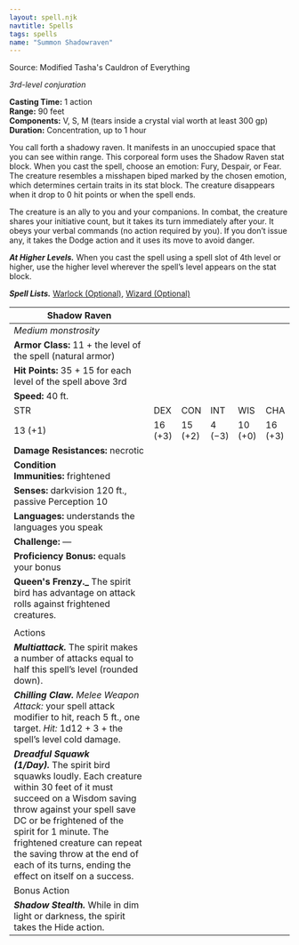 ```yaml
---
layout: spell.njk
navtitle: Spells
tags: spells
name: "Summon Shadowraven"
---
```

Source: Modified Tasha's Cauldron of Everything

_3rd-level conjuration_

**Casting Time:** 1 action  
**Range:** 90 feet  
**Components:** V, S, M (tears inside a crystal vial worth at least 300 gp)  
**Duration:** Concentration, up to 1 hour

You call forth a shadowy raven. It manifests in an unoccupied space that you can see within range. This corporeal form uses the Shadow Raven stat block. When you cast the spell, choose an emotion: Fury, Despair, or Fear. The creature resembles a misshapen biped marked by the chosen emotion, which determines certain traits in its stat block. The creature disappears when it drop to 0 hit points or when the spell ends.

The creature is an ally to you and your companions. In combat, the creature shares your initiative count, but it takes its turn immediately after your. It obeys your verbal commands (no action required by you). If you don’t issue any, it takes the Dodge action and it uses its move to avoid danger.

**_At Higher Levels._** When you cast the spell using a spell slot of 4th level or higher, use the higher level wherever the spell’s level appears on the stat block.

**_Spell Lists._** [Warlock (Optional)](https://dnd5e.wikidot.com/spells:warlock), [Wizard (Optional)](https://dnd5e.wikidot.com/spells:wizard)

| Shadow Raven                                                                                                                                                                                                                                                                                                                                   |         |         |        |         |         |
| ---------------------------------------------------------------------------------------------------------------------------------------------------------------------------------------------------------------------------------------------------------------------------------------------------------------------------------------------- | ------- | ------- | ------ | ------- | ------- |
| _Medium monstrosity_                                                                                                                                                                                                                                                                                                                           |         |         |        |         |         |
| **Armor Class:** 11 + the level of the spell (natural armor)                                                                                                                                                                                                                                                                                   |         |         |        |         |         |
| **Hit Points:** 35 + 15 for each level of the spell above 3rd                                                                                                                                                                                                                                                                                  |         |         |        |         |         |
| **Speed:** 40 ft.                                                                                                                                                                                                                                                                                                                              |         |         |        |         |         |
| STR                                                                                                                                                                                                                                                                                                                                            | DEX     | CON     | INT    | WIS     | CHA     |
| 13 (+1)                                                                                                                                                                                                                                                                                                                                        | 16 (+3) | 15 (+2) | 4 (−3) | 10 (+0) | 16 (+3) |
| **Damage Resistances:** necrotic                                                                                                                                                                                                                                                                                                               |         |         |        |         |         |
| **Condition Immunities:** frightened                                                                                                                                                                                                                                                                                                           |         |         |        |         |         |
| **Senses:** darkvision 120 ft., passive Perception 10                                                                                                                                                                                                                                                                                          |         |         |        |         |         |
| **Languages:** understands the languages you speak                                                                                                                                                                                                                                                                                             |         |         |        |         |         |
| **Challenge:** —                                                                                                                                                                                                                                                                                                                               |         |         |        |         |         |
| **Proficiency Bonus:** equals your bonus                                                                                                                                                                                                                                                                                                       |         |         |        |         |         |
| **Queen's Frenzy._** The spirit bird has advantage on attack rolls against frightened creatures.                                                                                                                                                                                                                                               |         |         |        |         |         |
|                                                                                                                                                                                                                                                                                                                                                |         |         |        |         |         |
| Actions                                                                                                                                                                                                                                                                                                                                        |         |         |        |         |         |
| **_Multiattack._** The spirit makes a number of attacks equal to half this spell’s level (rounded down).                                                                                                                                                                                                                                       |         |         |        |         |         |
| **_Chilling Claw._** _Melee Weapon Attack:_ your spell attack modifier to hit, reach 5 ft., one target. _Hit:_ 1d12 + 3 + the spell’s level cold damage.                                                                                                                                                                                       |         |         |        |         |         |
| **_Dreadful Squawk (1/Day)._** The spirit bird squawks loudly. Each creature within 30 feet of it must succeed on a Wisdom saving throw against your spell save DC or be frightened of the spirit for 1 minute. The frightened creature can repeat the saving throw at the end of each of its turns, ending the effect on itself on a success. |         |         |        |         |         |
| Bonus Action                                                                                                                                                                                                                                                                                                                                   |         |         |        |         |         |
| **_Shadow Stealth._** While in dim light or darkness, the spirit takes the Hide action.                                                                                                                                                                                                                                                        |         |         |        |         |         |